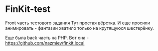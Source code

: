 # FinKit-test
Front часть тестового задания
Тут простая вёрстка. 
И еще просили анимировать - фантазии хватило только на крутящуюся шестерёнку.

Еще была back часть на PHP.
Вот она - https://github.com/nazmiev/finkit.local
